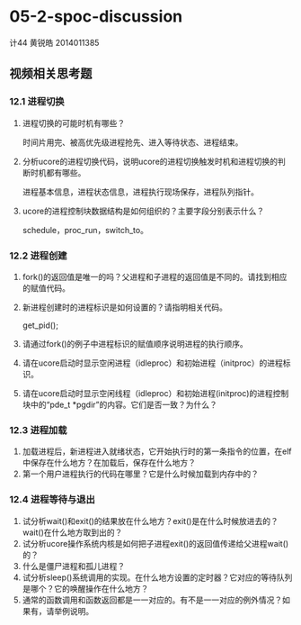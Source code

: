 # 05-2-spoc-discussion

计44 黄锐皓 2014011385

## 视频相关思考题

### 12.1 进程切换

1. 进程切换的可能时机有哪些？

   时间片用完、被高优先级进程抢先、进入等待状态、进程结束。

2. 分析ucore的进程切换代码，说明ucore的进程切换触发时机和进程切换的判断时机都有哪些。

   进程基本信息，进程状态信息，进程执行现场保存，进程队列指针。

3. ucore的进程控制块数据结构是如何组织的？主要字段分别表示什么？

   schedule，proc_run，switch_to。

### 12.2 进程创建

1. fork()的返回值是唯一的吗？父进程和子进程的返回值是不同的。请找到相应的赋值代码。

2. 新进程创建时的进程标识是如何设置的？请指明相关代码。

   get_pid();

3. 请通过fork()的例子中进程标识的赋值顺序说明进程的执行顺序。

4. 请在ucore启动时显示空闲进程（idleproc）和初始进程（initproc）的进程标识。

5. 请在ucore启动时显示空闲线程（idleproc）和初始进程(initproc)的进程控制块中的“pde_t *pgdir”的内容。它们是否一致？为什么？

### 12.3 进程加载

1. 加载进程后，新进程进入就绪状态，它开始执行时的第一条指令的位置，在elf中保存在什么地方？在加载后，保存在什么地方？
2. 第一个用户进程执行的代码在哪里？它是什么时候加载到内存中的？

### 12.4 进程等待与退出

1. 试分析wait()和exit()的结果放在什么地方？exit()是在什么时候放进去的？wait()在什么地方取到出的？
2. 试分析ucore操作系统内核是如何把子进程exit()的返回值传递给父进程wait()的？
3. 什么是僵尸进程和孤儿进程？
4. 试分析sleep()系统调用的实现。在什么地方设置的定时器？它对应的等待队列是哪个？它的唤醒操作在什么地方？
5. 通常的函数调用和函数返回都是一一对应的。有不是一一对应的例外情况？如果有，请举例说明。